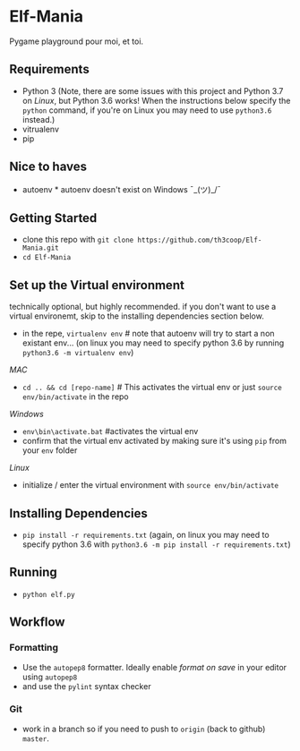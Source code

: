# Elf-Mania
Pygame playground pour moi, et toi.

## Requirements

 - Python 3 (Note, there are some issues with this project and Python 3.7 on _Linux_, but Python 3.6 works! When the instructions below specify the `python` command, if you're on Linux you may need to use `python3.6` instead.)
 - vitrualenv
 - pip

## Nice to haves
 - autoenv * autoenv doesn't exist on Windows ¯\_(ツ)_/¯


## Getting Started

- clone this repo with `git clone https://github.com/th3coop/Elf-Mania.git`
- `cd Elf-Mania`

## Set up the Virtual environment

technically optional, but highly recommended. if you don't want to use a virtual environemt, skip to the installing dependencies section below.

- in the repe, `virtualenv env` # note that autoenv will try to start a non existant env... (on linux you may need to specify python 3.6 by running `python3.6 -m virtualenv env`)

*MAC*
 - `cd .. && cd [repo-name]` # This activates the virtual env or just `source env/bin/activate` in the repo
 
*Windows*
 - `env\bin\activate.bat` #activates the virtual env
- confirm that the virtual env activated by making sure it's using `pip` from your `env` folder

*Linux* 
- initialize / enter the virtual environment with `source env/bin/activate`

## Installing Dependencies

- `pip install -r requirements.txt` (again, on linux you may need to specify python 3.6 with `python3.6 -m pip install -r requirements.txt`)

## Running 

- `python elf.py`

## Workflow

### Formatting
- Use the `autopep8` formatter.  Ideally enable *format on save* in your editor using `autopep8`
- and use the `pylint` syntax checker

### Git
- work in a branch so if you need to push to `origin` (back to github)  `master`.
